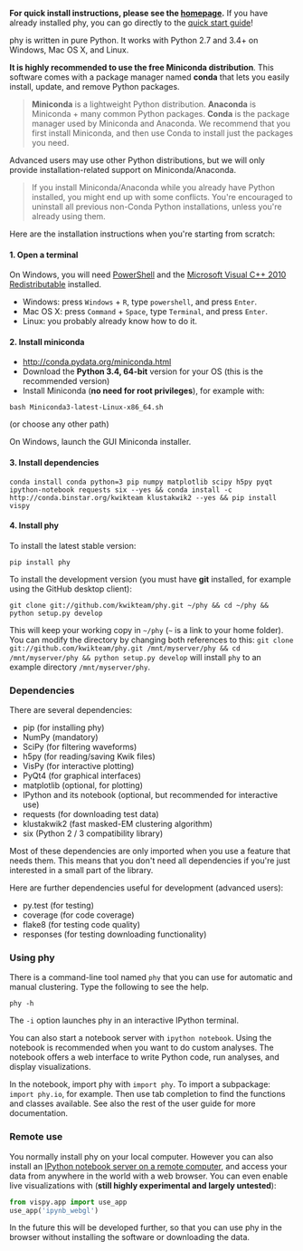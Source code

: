 **For quick install instructions, please see the [homepage](index.md).** If you have already installed phy, you can go directly to the [quick start guide](quick-start.md)!

phy is written in pure Python. It works with Python 2.7 and 3.4+ on Windows, Mac OS X, and Linux.

**It is highly recommended to use the free Miniconda distribution**. This software comes with a package manager named **conda** that lets you easily install, update, and remove Python packages.

> **Miniconda** is a lightweight Python distribution. **Anaconda** is Miniconda + many common Python packages. **Conda** is the package manager used by Miniconda and Anaconda. We recommend that you first install Miniconda, and then use Conda to install just the packages you need.

Advanced users may use other Python distributions, but we will only provide installation-related support on Miniconda/Anaconda.

> If you install Miniconda/Anaconda while you already have Python installed, you might end up with some conflicts. You're encouraged to uninstall all previous non-Conda Python installations, unless you're already using them.

Here are the installation instructions when you're starting from scratch:

#### 1. Open a terminal

On Windows, you will need [PowerShell](http://social.technet.microsoft.com/wiki/contents/articles/21016.how-to-install-windows-powershell-4-0.aspx) and the [Microsoft Visual C++ 2010 Redistributable](https://www.microsoft.com/en-gb/download/details.aspx?id=14632) installed.

* Windows: press `Windows` + `R`, type `powershell`, and press `Enter`.
* Mac OS X: press `Command` + `Space`, type `Terminal`, and press `Enter`.
* Linux: you probably already know how to do it.

#### 2. Install miniconda

* http://conda.pydata.org/miniconda.html
* Download the **Python 3.4, 64-bit** version for your OS (this is the recommended version)
* Install Miniconda (**no need for root privileges**), for example with:

```
bash Miniconda3-latest-Linux-x86_64.sh
```

(or choose any other path)

On Windows, launch the GUI Miniconda installer.

#### 3. Install dependencies

```
conda install conda python=3 pip numpy matplotlib scipy h5py pyqt ipython-notebook requests six --yes && conda install -c http://conda.binstar.org/kwikteam klustakwik2 --yes && pip install vispy
```

#### 4. Install phy

To install the latest stable version:

```
pip install phy
```

To install the development version (you must have **git** installed, for example using the GitHub desktop client):

```
git clone git://github.com/kwikteam/phy.git ~/phy && cd ~/phy && python setup.py develop
```
This will keep your working copy in `~/phy` (`~` is a link to your home folder). You can modify the directory by changing both references to this: ```git clone git://github.com/kwikteam/phy.git /mnt/myserver/phy && cd /mnt/myserver/phy && python setup.py develop``` will install `phy` to an example directory `/mnt/myserver/phy`.

### Dependencies

There are several dependencies:

* pip (for installing phy)
* NumPy (mandatory)
* SciPy (for filtering waveforms)
* h5py (for reading/saving Kwik files)
* VisPy (for interactive plotting)
* PyQt4 (for graphical interfaces)
* matplotlib (optional, for plotting)
* IPython and its notebook (optional, but recommended for interactive use)
* requests (for downloading test data)
* klustakwik2 (fast masked-EM clustering algorithm)
* six (Python 2 / 3 compatibility library)

Most of these dependencies are only imported when you use a feature that needs them. This means that you don't need all dependencies if you're just interested in a small part of the library.

Here are further dependencies useful for development (advanced users):

* py.test (for testing)
* coverage (for code coverage)
* flake8 (for testing code quality)
* responses (for testing downloading functionality)


### Using phy

There is a command-line tool named `phy` that you can use for automatic and manual clustering. Type the following to see the help.

```
phy -h
```

The `-i` option launches phy in an interactive IPython terminal.

You can also start a notebook server with `ipython notebook`. Using the notebook is recommended when you want to do custom analyses. The notebook offers a web interface to write Python code, run analyses, and display visualizations.

In the notebook, import phy with `import phy`. To import a subpackage: `import phy.io`, for example. Then use tab completion to find the functions and classes available. See also the rest of the user guide for more documentation.


### Remote use

You normally install phy on your local computer. However you can also install an [IPython notebook server on a remote computer](https://ipython.org/ipython-doc/dev/notebook/public_server.html), and access your data from anywhere in the world with a web browser. You can even enable live visualizations with (**still highly experimental and largely untested**):

```python
from vispy.app import use_app
use_app('ipynb_webgl')
```

In the future this will be developed further, so that you can use phy in the browser without installing the software or downloading the data.
